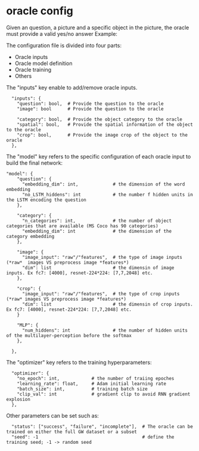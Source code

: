 # oracle config

Given an question, a picture and a specific object in the picture, the oracle must provide a valid yes/no answer
Example:


The configuration file is divided into four parts:
 - Oracle inputs
 - Oracle model definition
 - Oracle training
 - Others


The "inputs" key enable to add/remove oracle inputs.

```
  "inputs": {
    "question": bool,  # Provide the question to the oracle
    "image": bool      # Provide the question to the oracle

    "category": bool,  # Provide the object category to the oracle
    "spatial": bool,   # Provide the spatial information of the object to the oracle
    "crop": bool,      # Provide the image crop of the object to the oracle
  },
```


The "model" key refers to the specific configuration of each oracle input to build the final network:
```
"model": {
    "question": {
      "embedding_dim": int,             # the dimension of the word embedding
      "no_LSTM_hiddens": int            # the number f hidden units in the LSTM encoding the question
    },

    "category": {
      "n_categories": int,              # the number of object categories that are available (MS Coco has 90 categories)
      "embedding_dim": int              # the dimension of the category embedding
    },

    "image": {
      "image_input": "raw"/"features",  # the type of image inputs (*raw*  images VS preprocess image *features*)
      "dim": list                       # the dimensin of image inputs. Ex fc7: [4000], resnet-224*224: [7,7,2048] etc.
    },

    "crop": {
      "image_input": "raw"/"features",  # the type of crop inputs (*raw* images VS preprocess image *features*)
      "dim": list                       # the dimensin of crop inputs. Ex fc7: [4000], resnet-224*224: [7,7,2048] etc.
    }

    "MLP": {
      "num_hiddens": int                # the number of hidden units of the multilayer-perception before the softmax
    },

  },
```

The "optimizer" key refers to the training hyperparameters:


```
  "optimizer": {
    "no_epoch": int,            # the number of traiing epoches
    "learning_rate": float,     # Adam initial learning rate
    "batch_size": int,          # training batch size
    "clip_val": int             # gradient clip to avoid RNN gradient explosion
  },
 ```

Other parameters can be set such as:

```
  "status": ["success", "failure", "incomplete"],  # The oracle can be trained on either the full GW dataset or a subset
  "seed": -1                                       # define the training seed; -1 -> random seed
 ```